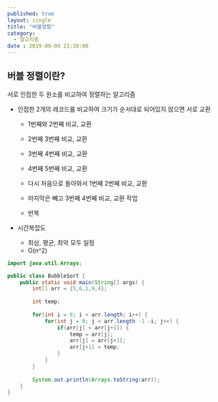 ```yaml
---
published: true
layout: single
title: "버블정렬"
category:
  - 알고리즘
date : 2019-09-09 21:38:00
---
```

## 버블 정렬이란?

서로 인접한 두 원소를 비교하여 정렬하는 알고리즘

- 인접한 2개의 레코드를 비교하여 크기가 순서대로 되어있지 않으면 서로 교환

  - 1번째와 2번째 비교, 교환

  - 2번째 3번째 비교, 교환

  - 3번째 4번째 비교, 교환

  - 4번째 5번째 비교, 교환

  - 다시 처음으로 돌아와서 1번째 2번째 비교, 교환

  - 마지막은 빼고 3번째 4번째 비교, 교환 작업

  - 반복

    

- 시간복잡도

  - 최상, 평균, 최악 모두 일정
  - O(n^2)



```java
import java.util.Arrays;

public class BubbleSort {
	public static void main(String[] args) {
		int[] arr = {5,6,1,9,4};
		
		int temp;
		
		for(int i = 0; i < arr.length; i++) {
			for(int j = 0; j < arr.length -1 -i; j++) {
				if(arr[j] < arr[j+1]) {
					temp = arr[j];
					arr[j] = arr[j+1];
					arr[j+1] = temp;
				}
			}
		}
		
		System.out.println(Arrays.toString(arr));
	}
}
```



